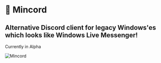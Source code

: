 ﻿# 💬 Mincord

## Alternative Discord client for legacy Windows'es which looks like Windows Live Messenger!

Currently in Alpha

![Mincord](https://preview.redd.it/t0gr13hndmfc1.png?width=960&crop=smart&auto=webp&s=02e84b540ed8b5ce51d7ef72203aa603a0515dcd)